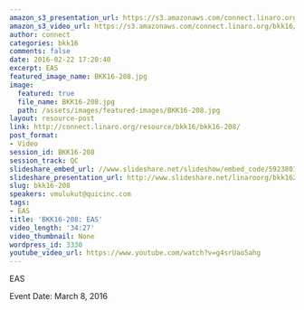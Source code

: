 ```yaml
---
amazon_s3_presentation_url: https://s3.amazonaws.com/connect.linaro.org/bkk16/Presentations/Tuesday/BKK16-208.pdf
amazon_s3_video_url: https://s3.amazonaws.com/connect.linaro.org/bkk16/Videos/Tuesday/BKK16-208%20EAS.mp4
author: connect
categories: bkk16
comments: false
date: 2016-02-22 17:20:40
excerpt: EAS
featured_image_name: BKK16-208.jpg
image:
  featured: true
  file_name: BKK16-208.jpg
  path: /assets/images/featured-images/BKK16-208.jpg
layout: resource-post
link: http://connect.linaro.org/resource/bkk16/bkk16-208/
post_format:
- Video
session_id: BKK16-208
session_track: QC
slideshare_embed_url: //www.slideshare.net/slideshow/embed_code/59238019
slideshare_presentation_url: http://www.slideshare.net/linaroorg/bkk16208-eas
slug: bkk16-208
speakers: vmulukut@quicinc.com
tags:
- EAS
title: 'BKK16-208: EAS'
video_length: '34:27'
video_thumbnail: None
wordpress_id: 3330
youtube_video_url: https://www.youtube.com/watch?v=g4srUao5ahg
---
```


EAS

Event Date: March 8, 2016